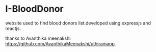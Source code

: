# I-BloodDonor
website used to find blood donors list.developed using expressjs and reactjs.

thanks to Avanthika meenakshi https://github.com/AvanthikaMeenakshi/uthiramapp.
